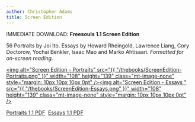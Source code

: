 ```yaml
---
author: Christopher Adams
title: Screen Edition
---
```


IMMEDIATE DOWNLOAD: <b>Freesouls 1.1 Screen Edition</b>

56 Portraits by Joi Ito. Essays by Howard Rheingold, Lawrence Liang, Cory Doctorow, Yochai Benkler, Isaac Mao and Marko Ahtisaari. <em>Formatted for on-screen reading.</em>

<span class="mt-enclosure mt-enclosure-image" style="display: inline;"><a href="https://github.com/freesouls-cc/freesouls.cc/releases/download/v1.1/FREESOULS_1.1_SC.pdf" title="Download Portraits [70 MB]"><img alt="Screen Edition - Portraits" src="{{ "/thebooks/ScreenEdition-Portraits.png" }}" width="108" height="139" class="mt-image-none" style="margin: 10px 10px 10px 0pt" /></a></span><span class="mt-enclosure mt-enclosure-image" style="display: inline;"><a href="https://github.com/freesouls-cc/freesouls.cc/releases/download/v1.1/ESSAYS_1.1_SC.pdf" title="Download Essays [240 KB]"><img alt="Screen Edition - Essays " src="{{ "/thebooks/ScreenEdition-Essays.png" }}" width="108" height="139" class="mt-image-none" style="margin: 10px 10px 10px 0pt" /></a></span>

<a class="read-on" href="https://github.com/freesouls-cc/freesouls.cc/releases/download/v1.1/FREESOULS_1.1_SC.pdf" title="Download Portraits [70 MB]">Portraits 1.1 PDF</a>&nbsp;&nbsp;<a class="read-on" href="https://github.com/freesouls-cc/freesouls.cc/releases/download/v1.1/ESSAYS_1.1_SC.pdf" title="Download Essays [240 KB]">Essays 1.1 PDF</a>

